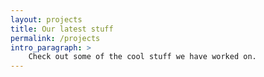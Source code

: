 ```yaml
---
layout: projects
title: Our latest stuff
permalink: /projects
intro_paragraph: >
    Check out some of the cool stuff we have worked on.
---
```

